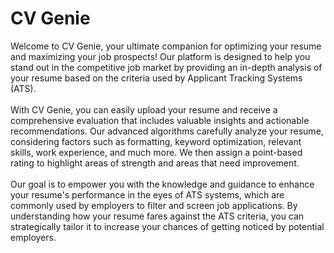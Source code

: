 # CV Genie
Welcome to CV Genie, your ultimate companion for optimizing your resume and maximizing your job prospects! Our platform is designed to help you stand out in the competitive job market by providing an in-depth analysis of your resume based on the criteria used by Applicant Tracking Systems (ATS).
<br>
<br>
With CV Genie, you can easily upload your resume and receive a comprehensive evaluation that includes valuable insights and actionable recommendations. Our advanced algorithms carefully analyze your resume, considering factors such as formatting, keyword optimization, relevant skills, work experience, and much more. We then assign a point-based rating to highlight areas of strength and areas that need improvement.
<br>
<br>
Our goal is to empower you with the knowledge and guidance to enhance your resume's performance in the eyes of ATS systems, which are commonly used by employers to filter and screen job applications. By understanding how your resume fares against the ATS criteria, you can strategically tailor it to increase your chances of getting noticed by potential employers.
